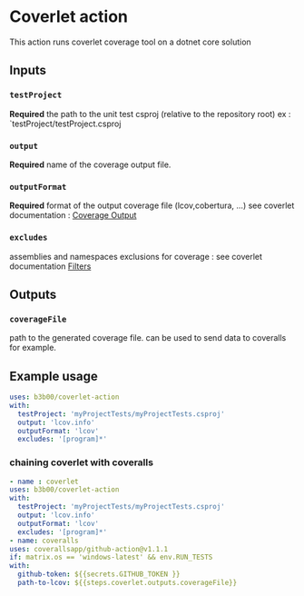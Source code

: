 # Coverlet action

This action runs coverlet coverage tool on a dotnet core solution

## Inputs

### `testProject`

**Required** the path to the unit test csproj (relative to the repository root) ex :  `testProject/testProject.csproj

### `output` 

**Required** name of the coverage output file.

### `outputFormat`

**Required** format of the output coverage file (lcov,cobertura, ...) see coverlet documentation : [Coverage Output](https://github.com/coverlet-coverage/coverlet/blob/master/Documentation/GlobalTool.md#coverage-output)

### `excludes`

assemblies and namespaces exclusions for coverage : see coverlet documentation [Filters](https://github.com/coverlet-coverage/coverlet/blob/master/Documentation/GlobalTool.md#filters)


## Outputs

### `coverageFile`
path to the generated coverage file. can be used to send data to coveralls for example.


## Example usage
```yaml
uses: b3b00/coverlet-action
with:
  testProject: 'myProjectTests/myProjectTests.csproj'
  output: 'lcov.info'
  outputFormat: 'lcov'
  excludes: '[program]*'
```

### chaining coverlet with coveralls 


```yaml
- name : coverlet
uses: b3b00/coverlet-action
with:
  testProject: 'myProjectTests/myProjectTests.csproj'
  output: 'lcov.info'
  outputFormat: 'lcov'
  excludes: '[program]*'
- name: coveralls      
uses: coverallsapp/github-action@v1.1.1
if: matrix.os == 'windows-latest' && env.RUN_TESTS
with:
  github-token: ${{secrets.GITHUB_TOKEN }} 
  path-to-lcov: ${{steps.coverlet.outputs.coverageFile}} 
```
